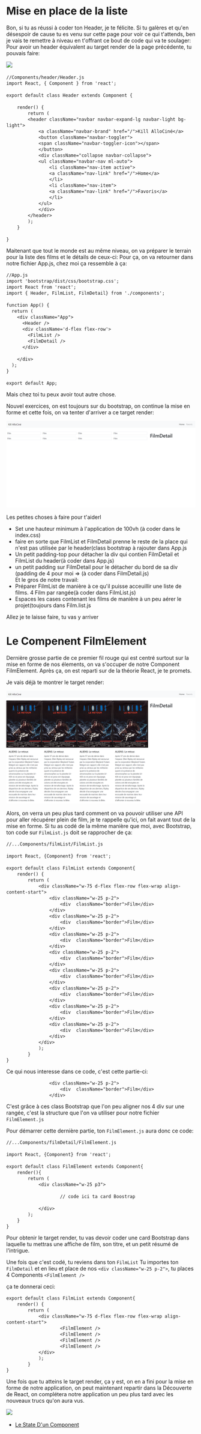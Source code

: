 <h1>Mise en place de la liste</h1>

Bon, si tu as réussi à coder ton Header, je te félicite. Si tu galères et qu'en désespoir de cause tu es venu sur cette page pour voir ce qui t'attends, ben je vais te remettre à niveau en t'offrant ce bout de code qui va te soulager:
Pour avoir un header équivalent au target render de la page précédente, tu pouvais faire:

<img src='https://thumbs.gfycat.com/HighlevelIllustriousDairycow-small.gif' />

```
//Components/header/Header.js
import React, { Component } from 'react';

export default class Header extends Component {

    render() {
        return (
        <header className="navbar navbar-expand-lg navbar-light bg-light">
            <a className="navbar-brand" href="/">Kill AlloCiné</a>
            <button className="navbar-toggler">
            <span className="navbar-toggler-icon"></span>
            </button>
            <div className="collapse navbar-collapse">
            <ul className="navbar-nav ml-auto">
                <li className="nav-item active">
                <a className="nav-link" href="/">Home</a>
                </li>
                <li className="nav-item">
                <a className="nav-link" href="/">Favoris</a>
                </li>
            </ul>
            </div>
        </header>
        );
    }

}
```

Maitenant que tout le monde est au même niveau, on va préparer le terrain pour la liste des films et le détails de ceux-ci:
Pour ça, on va retourner dans notre fichier App.js, chez moi ça ressemble à ça:

```
//App.js
import 'bootstrap/dist/css/bootstrap.css';
import React from 'react';
import { Header, FilmList, FilmDetail} from './components';

function App() {
  return (
    <div className="App">
      <Header />
      <div className='d-flex flex-row'>
        <FilmList />
        <FilmDetail />
      </div>

    </div>
  );
}

export default App;
```

Mais chez toi tu peux avoir tout autre chose.

Nouvel exercices, on est toujours sur du bootstrap, on continue la mise en forme et cette fois, on va tenter d'arriver a ce target render:

<img src="https://raw.githubusercontent.com/GuyVil1/theorie-React/master/rendu002.png" />
          
Les petites choses à faire pour t'aiderl

<ul>
    <li>Set une hauteur minimum à l'application de 100vh (à coder dans le index.css)</li>
    <li>faire en sorte que FilmList et FilmDetail prenne le reste de la place qui n'est pas utilisée par le header(class bootstrap à rajouter dans App.js</li>
    <li>Un petit padding-top pour détacher la div qui contien FilmDetail et FilmList du header(à coder dans App.js)
    <li>un petit padding sur FilmDetail pour le détacher du bord de sa div (padding de 4 pour moi => (à coder dans FilmDetail.js)</li>
    Et le gros de notre travail:
    <li>Préparer FilmList de manière à ce qu'il puisse acceuillir une liste de films. 4 Film par rangée(à coder dans FilmList.js)</li>
    <li>Espaces les cases contenant les films de manière à un peu aérer le projet(toujours dans Film.list.js</li>
</ul>

Allez je te laisse faire, tu vas y arriver

<h1>Le Compenent FilmElement</h1>
Dernière grosse partie de ce premier fil rouge qui est centré surtout sur la mise en forme de nos élements, on va s'occuper de notre Component FilmElement.
Après ça, on est reparti sur de la théorie React, je te promets.

Je vais déjà te montrer le target render:

<img src="https://raw.githubusercontent.com/GuyVil1/theorie-React/master/rendu003.png" />
          
Alors, on verra un peu plus tard comment on va pouvoir utiliser une API pour aller récupérer plein de film, je te rappelle qu'ici, on fait avant tout de la mise en forme.
Si tu as codé de la même manière que moi, avec Bootstrap, ton code sur ```FilmList.js``` doit se rapprocher de ça:


```
//...Components/filmList/FilmList.js

import React, {Component} from 'react';

export default class FilmList extends Component{
    render() {
        return (
            <div className="w-75 d-flex flex-row flex-wrap align-content-start">
                <div className="w-25 p-2">
                    <div  className="border">Film</div>
                </div>
                <div className="w-25 p-2">
                    <div  className="border">Film</div>
                </div>
                <div className="w-25 p-2">
                    <div  className="border">Film</div>
                </div>
                <div className="w-25 p-2">
                    <div  className="border">Film</div>
                </div>
                <div className="w-25 p-2">
                    <div  className="border">Film</div>
                </div>
                <div className="w-25 p-2">
                    <div  className="border">Film</div>
                </div>
                <div className="w-25 p-2">
                    <div  className="border">Film</div>
                </div>
                <div className="w-25 p-2">
                    <div  className="border">Film</div>
                </div>
            </div>
            );
        }
}
```

Ce qui nous interesse dans ce code, c'est cette partie-ci:

```
                <div className="w-25 p-2">
                    <div  className="border">Film</div>
                </div>
```


C'est grâce à ces class Bootstrap que l'on peu aligner nos 4 div sur une rangée, c'est la structure que l'on va utiliser pour notre fichier ```FilmElement.js```

Pour démarrer cette dernière partie, ton ```FilmElement.js``` aura donc ce code:

``` 
//...Components/filmDetail/FilmElement.js

import React, {Component} from 'react';

export default class FilmElement extends Component{
    render(){
        return (
            <div className="w-25 p3">

                    // code ici ta card Boostrap

            </div>
        );
    }
}
```

Pour obtenir le target render, tu vas devoir coder une card Bootstrap dans laquelle tu mettras une affiche de film, son titre, et un petit résumé de l'intrigue.

Une fois que c'est codé, tu reviens dans ton ```FilmList```
Tu importes ton ```FilmDetail``` et en lieu et place de nos ```<div className="w-25 p-2">```, tu places 4 Components ```<FilmElement />```


ça te donnerai ceci:

```
export default class FilmList extends Component{
    render() {
        return (
            <div className="w-75 d-flex flex-row flex-wrap align-content-start">
                    <FilmElement />
                    <FilmElement />
                    <FilmElement />
                    <FilmElement />
            </div>
            );
        }
}
```

Une fois que tu atteins le target render, ça y est, on en a fini pour la mise en forme de notre application, on peut maintenant repartir dans la Découverte de React, on complétera notre application un peu plus tard avec les nouveaux trucs qu'on aura vus.

<img src="https://media.giphy.com/media/l0HlTLuV9vSTxlj0I/giphy.gif" />

<ul>
    <li><a href="https://github.com/GuyVil1/theorie-React/blob/master/8.Le-state-d-un-component.md">Le State D'un Component</a></li>
    </ul>
    


